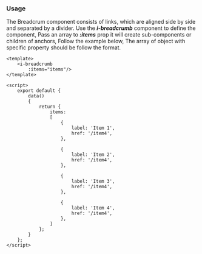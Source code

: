 ### Usage
The Breadcrum component consists of links, which are aligned side by side and separated by
a divider. Use the ***i-breadcrumb*** component to define the component, Pass an array to
***:items*** prop it will create sub-components or children of anchors, Follow the example
below, The array of object with specific property should be follow the format.

```vue
<template>
    <i-breadcrumb
        :items="items"/>
</template>

<script>
    export default {
        data()
        {
            return {
                items:
                [
                    {
                        label: 'Item 1',
                        href: '/item4',
                    },

                    {
                        label: 'Item 2',
                        href: '/item4',
                    },

                    {
                        label: 'Item 3',
                        href: '/item4',
                    },

                    {
                        label: 'Item 4',
                        href: '/item4',
                    },
                ]
            };
        }
    };
</script>
```